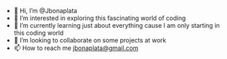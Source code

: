 - 👋 Hi, I’m @Jbonaplata
- 👀 I’m interested in exploring this fascinating world of coding
- 🌱 I’m currently learning just about everything cause I am only starting in this coding world
- 💞️ I’m looking to collaborate on some projects at work
- 📫 How to reach me jbonaplata@gmail.com

<!---
Jbonaplata/Jbonaplata is a ✨ special ✨ repository because its `README.md` (this file) appears on your GitHub profile.
You can click the Preview link to take a look at your changes.
--->
